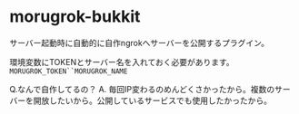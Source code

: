 # morugrok-bukkit
サーバー起動時に自動的に自作ngrokへサーバーを公開するプラグイン。

環境変数にTOKENとサーバー名を入れておく必要があります。`MORUGROK_TOKEN``MORUGROK_NAME`

Q.なんで自作してるの？
A. 毎回IP変わるのめんどくさかったから。複数のサーバーを開放したいから。公開しているサービスでも使用したかったから。
